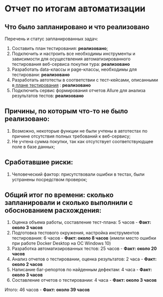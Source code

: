 # Отчет по итогам автоматизации

## Что было запланировано и что реализовано
Перечень и статус запланированных задач:
1. Составить план тестирования: **реализовано**;
2. Подключить и настроить все необходимы инструменты и зависимости для осуществления автоматизированного тестирования веб-сервиса покупки тура: **реализовано**
3. Разработать data-классы и page-классы, необходимы для тестировани: **реализовано**
4. Разработать автотесты в соответствии с тест-кейсами, описанными в[ плане тестирования](Plan.md) : **реализовано**
5. Подключить сервис формирования отчетов Allure для анализа результатов тестов: **реализовано**

## Причины, по которым что-то не было реализовано:
1. Возможно, некоторые функции не были учтены в автотестах по причине отсутствия полных требований к веб-сервису;
2. Не учтена сумма покупки, так как отсутствует соответствуюдщее поле в базе данных;

## Cработавшие риски:
1. Человеческий фактор: присутствовали ошибки в тестах, были устранены посредством проверок;

## Общий итог по времени: сколько запланировали и сколько выполнили с обоснованием расхождения:
1. Оценка объема работы, составление тест-плана: 5 часов - **Факт: около 3 часов**
2. Подготовка тестового окружения, настройка инструментов тестирования: 6 часов - **Факт: около 8 часов** (имели место ошибки при работе Docker Desktop на ОС Windows 10)
3. Разработка автоматизированных тестов: 25 часов - **Факт: около 20 часов** 
4. Анализ отчетов о тестировании, оценка результатов: 2 часа - **Факт: около 2 часов**
5. Написание баг-репортов по найденным дефектам: 4 часа - **Факт: около 3 часов**
6. Составление отчетов о тестировании: 4 часа - **Факт: около 3 часов**
   
Итого: 46 часов - **Факт: около 39 часов** 
